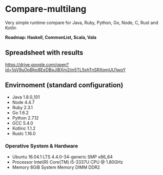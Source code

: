 # Compare-multilang

Very simple runtime compare for Java, Ruby, Python, Go, Node, C, Rust and Kotlin

**Roadmap: Haskell, CommonList, Scala, Vala**

## Spreadsheet with results

<https://drive.google.com/open?id=1qV9uOpBhp8EeDBpJiBXm2ijn5TL5xhTnSRXqmUU1wqY>

## Envirnoment (standard configuration)

- Java 1.8.0_101
- Node 4.4.7
- Ruby 2.3.1
- Go 1.6.2
- Python 2.7.12
- GCC 5.4.0
- Kotlinc 1.1.2
- Rustc 1.16.0

### Operative System & Hardware

- Ubuntu 16.04.1 LTS 4.4.0-34-generic SMP x86_64
- Processor Intel(R) Core(TM) i5-3337U CPU @ 1.80GHz
- Memory 8GiB System Memory DIMM DDR2
